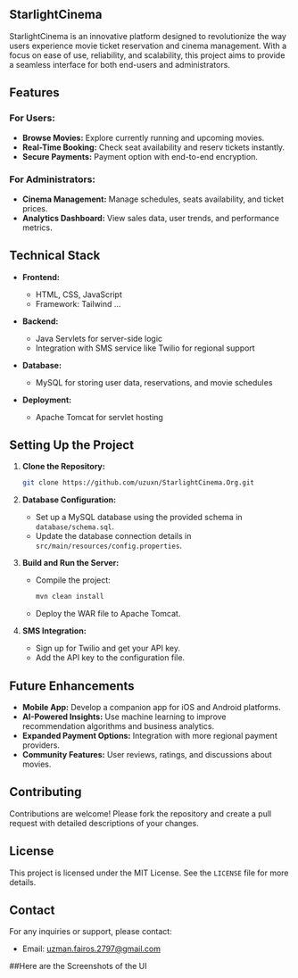 ## StarlightCinema

StarlightCinema is an innovative platform designed to revolutionize the way users experience movie ticket reservation and cinema management. With a focus on ease of use, reliability, and scalability, this project aims to provide a seamless interface for both end-users and administrators.

## Features

### For Users:
- **Browse Movies:** Explore currently running and upcoming movies.
- **Real-Time Booking:** Check seat availability and reserv tickets instantly.
- **Secure Payments:** Payment option with end-to-end encryption.

### For Administrators:
- **Cinema Management:** Manage schedules, seats availability, and ticket prices.
- **Analytics Dashboard:** View sales data, user trends, and performance metrics.

## Technical Stack

- **Frontend:**
  - HTML, CSS, JavaScript
  - Framework: Tailwind ...

- **Backend:**
  - Java Servlets for server-side logic
  - Integration with SMS service like Twilio for regional support

- **Database:**
  - MySQL for storing user data, reservations, and movie schedules

- **Deployment:**
  - Apache Tomcat for servlet hosting

## Setting Up the Project

1. **Clone the Repository:**
   ```bash
   git clone https://github.com/uzuxn/StarlightCinema.Org.git
   ```

2. **Database Configuration:**
   - Set up a MySQL database using the provided schema in `database/schema.sql`.
   - Update the database connection details in `src/main/resources/config.properties`.

3. **Build and Run the Server:**
   - Compile the project:
     ```bash
     mvn clean install
     ```
   - Deploy the WAR file to Apache Tomcat.

4. **SMS Integration:**
   - Sign up for Twilio and get your API key.
   - Add the API key to the configuration file.

## Future Enhancements

- **Mobile App:** Develop a companion app for iOS and Android platforms.
- **AI-Powered Insights:** Use machine learning to improve recommendation algorithms and business analytics.
- **Expanded Payment Options:** Integration with more regional payment providers.
- **Community Features:** User reviews, ratings, and discussions about movies.

## Contributing

Contributions are welcome! Please fork the repository and create a pull request with detailed descriptions of your changes.

## License

This project is licensed under the MIT License. See the `LICENSE` file for more details.

## Contact

For any inquiries or support, please contact:
- Email: uzman.fairos.2797@gmail.com

##Here are the Screenshots of the UI
